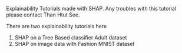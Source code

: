 Explainability Tutorials made with SHAP. 
Any troubles with this tutorial please contact Than Htut Soe.

There are two explainability tutorials here
1. SHAP on a Tree Based classifier Adult dataset
2. SHAP on image data with Fashion MNIST dataset